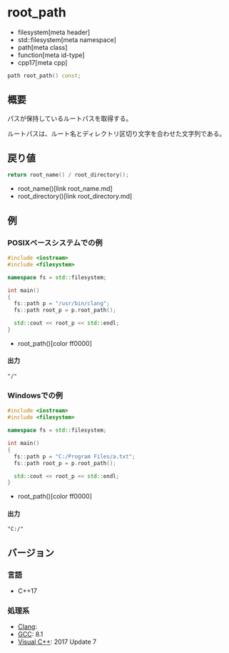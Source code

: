 # root_path
* filesystem[meta header]
* std::filesystem[meta namespace]
* path[meta class]
* function[meta id-type]
* cpp17[meta cpp]

```cpp
path root_path() const;
```

## 概要
パスが保持しているルートパスを取得する。

ルートパスは、ルート名とディレクトリ区切り文字を合わせた文字列である。


## 戻り値
```cpp
return root_name() / root_directory();
```
* root_name()[link root_name.md]
* root_directory()[link root_directory.md]


## 例
### POSIXベースシステムでの例
```cpp example
#include <iostream>
#include <filesystem>

namespace fs = std::filesystem;

int main()
{
  fs::path p = "/usr/bin/clang";
  fs::path root_p = p.root_path();

  std::cout << root_p << std::endl;
}
```
* root_path()[color ff0000]


#### 出力
```
"/"
```


### Windowsでの例
```cpp example
#include <iostream>
#include <filesystem>

namespace fs = std::filesystem;

int main()
{
  fs::path p = "C:/Program Files/a.txt";
  fs::path root_p = p.root_path();

  std::cout << root_p << std::endl;
}
```
* root_path()[color ff0000]

#### 出力
```
"C:/"
```



## バージョン
### 言語
- C++17

### 処理系
- [Clang](/implementation.md#clang):
- [GCC](/implementation.md#gcc): 8.1
- [Visual C++](/implementation.md#visual_cpp): 2017 Update 7
